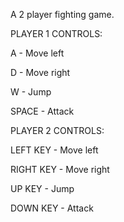 A 2 player fighting game.

PLAYER 1 CONTROLS:

A - Move left

D - Move right

W - Jump

SPACE - Attack



PLAYER 2 CONTROLS:

LEFT KEY - Move left

RIGHT KEY - Move right

UP KEY - Jump

DOWN KEY - Attack

